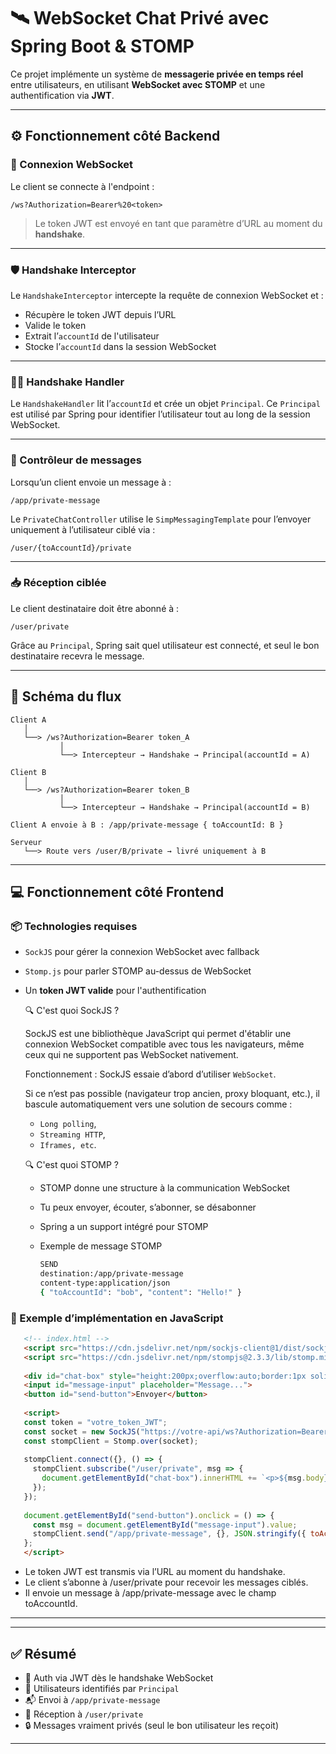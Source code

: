 # 🛰️ WebSocket Chat Privé avec Spring Boot & STOMP

Ce projet implémente un système de **messagerie privée en temps réel** entre utilisateurs, en utilisant **WebSocket avec STOMP** et une authentification via **JWT**.

---

## ⚙️ Fonctionnement côté Backend

### 🔌 Connexion WebSocket

Le client se connecte à l'endpoint :

```
/ws?Authorization=Bearer%20<token>
```

> Le token JWT est envoyé en tant que paramètre d’URL au moment du **handshake**.

---

### 🛡️ Handshake Interceptor

Le `HandshakeInterceptor` intercepte la requête de connexion WebSocket et :

- Récupère le token JWT depuis l’URL
- Valide le token
- Extrait l’`accountId` de l'utilisateur
- Stocke l’`accountId` dans la session WebSocket

---

### 🧑‍💼 Handshake Handler

Le `HandshakeHandler` lit l’`accountId` et crée un objet `Principal`. Ce `Principal` est utilisé par Spring pour identifier l’utilisateur tout au long de la session WebSocket.

---

### 📩 Contrôleur de messages

Lorsqu’un client envoie un message à :

```
/app/private-message
```

Le `PrivateChatController` utilise le `SimpMessagingTemplate` pour l’envoyer uniquement à l’utilisateur ciblé via :

```
/user/{toAccountId}/private
```

---

### 📥 Réception ciblée

Le client destinataire doit être abonné à :

```
/user/private
```

Grâce au `Principal`, Spring sait quel utilisateur est connecté, et seul le bon destinataire recevra le message.

---

## 🔀 Schéma du flux

```plaintext
Client A
   │
   └──> /ws?Authorization=Bearer token_A
           │
           └──> Intercepteur → Handshake → Principal(accountId = A)

Client B
   │
   └──> /ws?Authorization=Bearer token_B
           │
           └──> Intercepteur → Handshake → Principal(accountId = B)

Client A envoie à B : /app/private-message { toAccountId: B }

Serveur
   └──> Route vers /user/B/private → livré uniquement à B
```

---

## 💻 Fonctionnement côté Frontend

### 📦 Technologies requises

- `SockJS` pour gérer la connexion WebSocket avec fallback
- `Stomp.js` pour parler STOMP au-dessus de WebSocket
- Un **token JWT valide** pour l'authentification

  🔍 C'est quoi SockJS ?

   SockJS est une bibliothèque JavaScript qui permet d'établir une connexion WebSocket compatible avec tous les navigateurs, même ceux qui ne supportent pas WebSocket nativement.
   
   Fonctionnement :
   SockJS essaie d’abord d’utiliser `WebSocket`.
   
   Si ce n’est pas possible (navigateur trop ancien, proxy bloquant, etc.), il bascule automatiquement vers une solution de secours comme :
   - `Long polling`,
   - `Streaming HTTP`,
   - `Iframes, etc`.

  🔍 C'est quoi STOMP ?
  
   - STOMP donne une structure à la communication WebSocket
   - Tu peux envoyer, écouter, s’abonner, se désabonner
   - Spring a un support intégré pour STOMP
 
   - Exemple de message STOMP
        ```bash
        SEND
        destination:/app/private-message
        content-type:application/json
        { "toAccountId": "bob", "content": "Hello!" }
        
### 🚀 Exemple d’implémentation en JavaScript
   ```html
      <!-- index.html -->
      <script src="https://cdn.jsdelivr.net/npm/sockjs-client@1/dist/sockjs.min.js"></script>
      <script src="https://cdn.jsdelivr.net/npm/stompjs@2.3.3/lib/stomp.min.js"></script>
      
      <div id="chat-box" style="height:200px;overflow:auto;border:1px solid #ccc;"></div>
      <input id="message-input" placeholder="Message...">
      <button id="send-button">Envoyer</button>
      
      <script>
      const token = "votre_token_JWT";
      const socket = new SockJS("https://votre-api/ws?Authorization=Bearer " + token);
      const stompClient = Stomp.over(socket);
      
      stompClient.connect({}, () => {
        stompClient.subscribe("/user/private", msg => {
          document.getElementById("chat-box").innerHTML += `<p>${msg.body}</p>`;
        });
      });
      
      document.getElementById("send-button").onclick = () => {
        const msg = document.getElementById("message-input").value;
        stompClient.send("/app/private-message", {}, JSON.stringify({ toAccountId: "admin", message: msg }));
      };
      </script>
   ```

   - Le token JWT est transmis via l’URL au moment du handshake.
   - Le client s’abonne à /user/private pour recevoir les messages ciblés.
   - Il envoie un message à /app/private-message avec le champ toAccountId.
---

---

## ✅ Résumé

- 🔐 Auth via JWT dès le handshake WebSocket
- 👤 Utilisateurs identifiés par `Principal`
- 📬 Envoi à `/app/private-message`
- 📨 Réception à `/user/private`
- 🔒 Messages vraiment privés (seul le bon utilisateur les reçoit)

---
